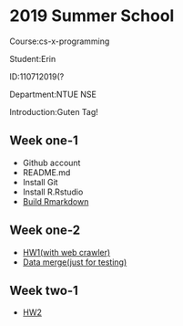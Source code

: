 # 2019 Summer School

Course:cs-x-programming

Student:Erin

ID:110712019(?

Department:NTUE NSE

Introduction:Guten Tag!

## Week one-1
* Github account
* README.md
* Install Git
* Install R.Rstudio
* [Build Rmarkdown](https://github.com/yo-shi-mi/hw/blob/master/week%201.1/my_first_r_markdown.html)

## Week one-2
* [HW1(with web crawler)](https://yo-shi-mi.github.io/hw/week%201.2/weather.html)
* [Data merge(just for testing)](https://github.com/yo-shi-mi/hw/blob/master/week%201.2/Practice%201.R)

## Week two-1
* [HW2](https://yo-shi-mi.github.io/hw/blob/master/week%202.1/CO2.html)
